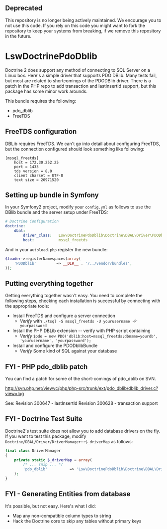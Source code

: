 ## Deprecated

This repository is no longer being actively maintained. We encourage you to not use this code.
If you rely on this code you might want to fork the repository to keep your systems from breaking, if we remove this repository in the future.

LswDoctrinePdoDblib
===================

Doctrine 2 does support any method of connecting to SQL Server on a Linux box. Here's a simple driver that supports PDO DBlib. Many tests fail, but most are related to shortcomings of the PDODBlib driver. There is a patch in the PHP repo to add transaction and lastInsertId support, but this package has some minor work arounds.

This bundle requires the following:
* pdo_dblib
* FreeTDS

FreeTDS configuration
---------------------
DBLib requires FreeTDS. We can't go into detail about configuring FreeTDS, but the connection configured should look something like following:

```
[mssql_freetds]
    host = 172.30.252.25
    port = 1433
    tds version = 8.0
    client charset = UTF-8
    text size = 20971520

```

Setting up bundle in Symfony
----------------------------

In your Symfony2 project, modify your `config.yml` as follows to use the DBlib bundle and the server setup under FreeTDS:

```yml
# Doctrine Configuration
doctrine:
    dbal:
        driver_class:   Lsw\DoctrinePdoDblib\Doctrine\DBAL\Driver\PDODblib\Driver
        host:           mssql_freetds

```

And in your `autoload.php` register the new bundle:
```php
$loader->registerNamespaces(array(
    'PDODblib'         => __DIR__ . '/../vendor/bundles',
));
```

Putting everything together
---------------------------
Getting everything together wasn't easy. You need to complete the following steps, checking each installation is successful by connecting with the appropriate tools:

* Install FreeTDS and configure a server connection 
    * *Verify* with `./tsql -S mssql_freetds -U yourusername -P yourpassword`
* Install the PHP DBLib extension -- verify with PHP script containing 
    * *Verify* `$pdo = new PDO('dblib:host=mssql_freetds;dbname=yourdb', 'yourusername', 'yourpassword');`
* Install and configure the PDODblibBundle 
    * *Verify* Some kind of SQL against your database


FYI - PHP pdo_dblib patch
-------------------------

You can find a patch for some of the short-comings of pdo_dblib on SVN.

http://svn.php.net/viewvc/php/php-src/trunk/ext/pdo_dblib/dblib_driver.c?view=log

See:
Revision 300647 - lastInsertId
Revision 300628 - transaction support

FYI - Doctrine Test Suite
-------------------------

Doctrine2's test suite does not allow you to add database drivers on the fly. If you want to test this package, modify `Doctrine/DBAL/Driver/DriverManager::$_driverMap` as follows:

```php
final class DriverManager
{
    private static $_driverMap = array(
		/* ... snip ... */
        'pdo_dblib'          => 'Lsw\DoctrinePdoDblib\Doctrine\DBAL\Driver\PDODblib\Driver',
    );
}
```

FYI - Generating Entities from database
---------------------------------------

It's possible, but not easy. Here's what I did:

- Map any non-compatible column types to string
- Hack the Doctrine core to skip any tables without primary keys


